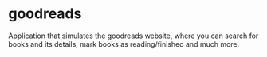 # goodreads
Application that simulates the goodreads website, where you can search for books and its details, mark books as reading/finished and much more.
